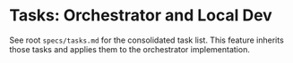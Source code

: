 # Tasks: Orchestrator and Local Dev

See root `specs/tasks.md` for the consolidated task list. This feature inherits those tasks and applies them to the orchestrator implementation.
